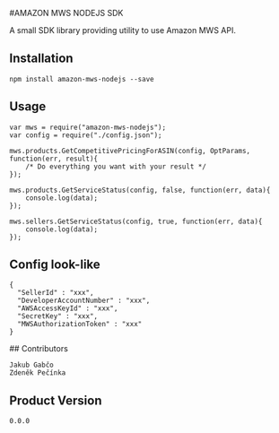 #AMAZON MWS NODEJS SDK



A small SDK library providing utility to use Amazon MWS API.

## Installation

    npm install amazon-mws-nodejs --save

## Usage

    var mws = require("amazon-mws-nodejs");
    var config = require("./config.json");

    mws.products.GetCompetitivePricingForASIN(config, OptParams, function(err, result){
        /* Do everything you want with your result */
    });

    mws.products.GetServiceStatus(config, false, function(err, data){
        console.log(data);
    });

    mws.sellers.GetServiceStatus(config, true, function(err, data){
        console.log(data);
    });



## Config look-like

    {
      "SellerId" : "xxx",
      "DeveloperAccountNumber" : "xxx",
      "AWSAccessKeyId" : "xxx",
      "SecretKey" : "xxx",
      "MWSAuthorizationToken" : "xxx"
    }

## Contributors

    Jakub Gabčo
    Zdeněk Pečínka

## Product Version

    0.0.0

